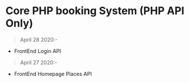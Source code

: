 # Core PHP booking System (PHP API Only)

> April 28 2020:-
* FrontEnd Login API

> April 27 2020:-
* FrontEnd Homepage Places API